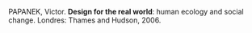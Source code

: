 PAPANEK, Victor. **Design for the real world**: human ecology and social change. Londres: Thames and Hudson, 2006.
